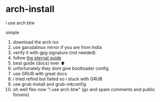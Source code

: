 # arch-install
i use arch btw

simple
1. download the arch iso
2. use garudalinux mirror if you are from India
3. verify it with gpg signature (not needed)
4. follow [the eternal guide](https://wiki.archlinux.org/title/Installation_guide)
5. best guide (docs) ever ⬆️
6. unfortunately they dont give bootloader config
7. use GRUB with great docs
8. i tried refind but failed so i stuck with GRUB
9. use grub-install and grub-mkconfig
10. oh well flex now "i use arch btw" (go and spam comments and public forums)
